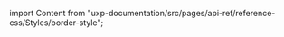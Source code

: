 
import Content from "uxp-documentation/src/pages/api-ref/reference-css/Styles/border-style";

<Content query="product=photoshop"/>
